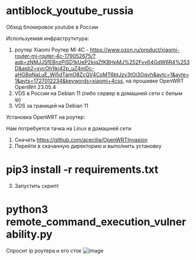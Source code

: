 # antiblock_youtube_russia
Обход блокировок youtube в России


Используемая инфраструтктура:

1. роутер Xiaomi Роутер Mi 4С - https://www.ozon.ru/product/xiaomi-router-mi-router-4c-179052675/?asb=zNMJJSfEBnzPjSD1kUeP2kiqZfKBHpMJ%252Fvv64GdW6R4%253D&asb2=xvcOh1iki42p_uZ4mDc-aHGBqNaLuE_Wj5dTamO8ZcQV4CoMT6btJzy3tOi3Oqvh&avtc=1&avte=1&avts=1727012234&keywords=xiaomi+4css,
на прошивке OpenWRT OpenWrt 23.05.4
2. VDS в России на Debian 11 (либо сервер в домашней сети с белым ip)
3. VDS за границей на Debian 11


Установка OpenWRT на роутер:

Нам потребуется тачка на Linux в домашней сети 

1. Скачать https://github.com/acecilia/OpenWRTInvasion
2. Перейти в скачанную директорию и выполнить установку
# pip3 install -r requirements.txt
3. Запустить скрипт
# python3 remote_command_execution_vulnerability.py
Спросит ip роутера и его сток 
![image](https://github.com/user-attachments/assets/f7eceb0f-ed8e-4eab-9b5f-a0d897368a0e)

